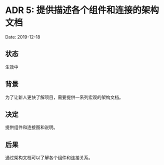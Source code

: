 # ADR 5: 提供描述各个组件和连接的架构文档

Date: 2019-12-18

## 状态

生效中

## 背景

为了让新人更快了解项目，需要提供一系列宏观的架构文档。

## 决定

提供组件和连接图和说明。

## 后果

通过架构文档可以了解各个组件和连接关系。
